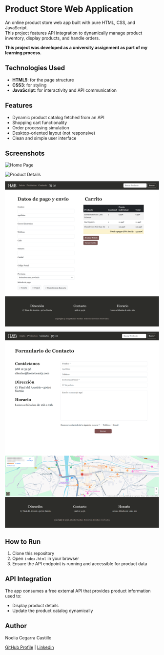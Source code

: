 # Product Store Web Application

An online product store web app built with pure HTML, CSS, and JavaScript.  
This project features API integration to dynamically manage product inventory, display products, and handle orders.

**This project was developed as a university assignment as part of my learning process.**

## Technologies Used

- **HTML5**: for the page structure  
- **CSS3**: for styling  
- **JavaScript**: for interactivity and API communication  

## Features

- Dynamic product catalog fetched from an API  
- Shopping cart functionality  
- Order processing simulation
- Desktop-oriented layout (not responsive)  
- Clean and simple user interface  

## Screenshots

![Home Page](/screenshots/index.png)  

![Product Details](/screenshots/products.png)  

![Shopping Cart](/screenshots/checkout.png) 

![Contact](/screenshots/contact.png)  

## How to Run

1. Clone this repository  
2. Open `index.html` in your browser  
3. Ensure the API endpoint is running and accessible for product data  

## API Integration

The app consumes a free external API that provides product information used to:  
- Display product details  
- Update the product catalog dynamically  



## Author

Noelia Cegarra Castillo

[GitHub Profile](https://github.com/ccaileon) | [Linkedin](https://www.linkedin.com/in/noelia-cegarra-castillo/)


